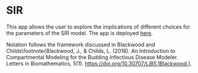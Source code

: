 # SIR

This app allows the user to explore the implications of different choices for the parameters of the SIR model. The app is deployed [here](https://q-w-a.shinyapps.io/SIR_model/). 

Notation follows the framework discussed in Blackwood and Childs\footnote{Blackwood, J., & Childs, L. (2018). An Introduction to Compartmental Modeling for the Budding Infectious Disease Modeler. Letters in Biomathematics, 5(1). https://doi.org/10.30707/LiB5.1Blackwood.}.
